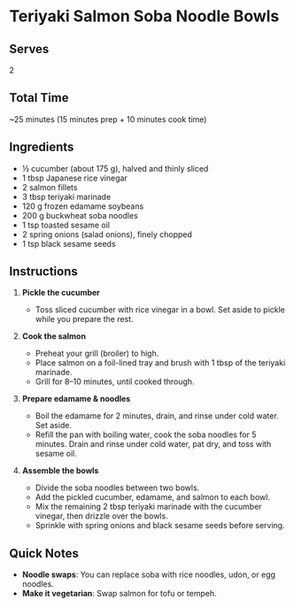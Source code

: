 # Teriyaki Salmon Soba Noodle Bowls

## Serves
2

## Total Time
~25 minutes (15 minutes prep + 10 minutes cook time)

## Ingredients
- ½ cucumber (about 175 g), halved and thinly sliced  
- 1 tbsp Japanese rice vinegar  
- 2 salmon fillets  
- 3 tbsp teriyaki marinade  
- 120 g frozen edamame soybeans  
- 200 g buckwheat soba noodles  
- 1 tsp toasted sesame oil  
- 2 spring onions (salad onions), finely chopped  
- 1 tsp black sesame seeds  

## Instructions

1. **Pickle the cucumber**  
   - Toss sliced cucumber with rice vinegar in a bowl. Set aside to pickle while you prepare the rest.  

2. **Cook the salmon**  
   - Preheat your grill (broiler) to high.  
   - Place salmon on a foil-lined tray and brush with 1 tbsp of the teriyaki marinade.  
   - Grill for 8–10 minutes, until cooked through.  

3. **Prepare edamame & noodles**  
   - Boil the edamame for 2 minutes, drain, and rinse under cold water. Set aside.  
   - Refill the pan with boiling water, cook the soba noodles for 5 minutes. Drain and rinse under cold water, pat dry, and toss with sesame oil.  

4. **Assemble the bowls**  
   - Divide the soba noodles between two bowls.  
   - Add the pickled cucumber, edamame, and salmon to each bowl.  
   - Mix the remaining 2 tbsp teriyaki marinade with the cucumber vinegar, then drizzle over the bowls.  
   - Sprinkle with spring onions and black sesame seeds before serving.  

## Quick Notes
- **Noodle swaps**: You can replace soba with rice noodles, udon, or egg noodles.  
- **Make it vegetarian**: Swap salmon for tofu or tempeh.  